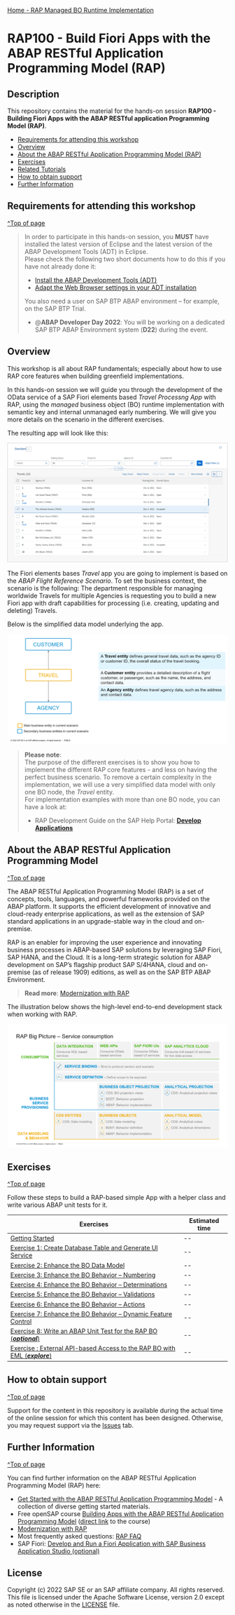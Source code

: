[Home - RAP Managed BO Runtime Implementation](../readme.md)

# RAP100 - Build Fiori Apps with the ABAP RESTful Application Programming Model (RAP)

## Description

This repository contains the material for the hands-on session **RAP100 - Building Fiori Apps with the ABAP RESTful application Programming Model (RAP)**.

- [Requirements for attending this workshop](#requirements-for-attending-this-workshop)
- [Overview](#overview)
- [About the ABAP RESTful Application Programming Model (RAP)](#about-the-abap-restful-application-programming-model)
- [Exercises](#exercises)
- [Related Tutorials](#related-tutorials)
- [How to obtain support](#how-to-obtain-support)
- [Further Information](#further-information)


## Requirements for attending this workshop 
[^Top of page](#)

> In order to participate in this hands-on session, you **MUST** have installed the latest version of Eclipse and the latest version of the ABAP Development Tools (ADT) in Eclipse.   
> Please check the following two short documents how to do this if you have not already done it:  
> - [Install the ABAP Development Tools (ADT)](https://github.com/SAP-samples/abap-platform-rap-workshops/blob/main/requirements_rap_workshops.md#3-install-the-abap-development-tools-adt)  
> - [Adapt the Web Browser settings in your ADT installation](https://github.com/SAP-samples/abap-platform-rap-workshops/blob/main/requirements_rap_workshops.md#4-adapt-the-web-browser-settings-in-your-adt-installation)  
> 
> You also need a user on SAP BTP ABAP environment – for example, on the SAP BTP Trial.  
> - @**ABAP Developer Day 2022**: You will be working on a dedicated SAP BTP ABAP Environment system (**D22**) during the event. 
<!-- 
> Please check the following tutorial if you do not have a working account yet:  
> - [Create an SAP BTP ABAP Environment Trial User](https://developers.sap.com/tutorials/abap-environment-trial-onboarding.html)
-->

## Overview

This workshop is all about RAP fundamentals; especially about how to use RAP core features when building greenfield implementations.

In this hands-on session we will guide you through the development of the OData service of a SAP Fiori elements based _Travel Processng App_ with RAP, using the _managed_ business object (BO) runtime implementation with semantic key and internal unmanaged early numbering. We will give you more details on the scenario in the different exercises.

The resulting app will look like this:

![Travel App](images/travelapp01.png)

The Fiori elements bases _Travel_ app you are going to implement is based on the _ABAP Flight Reference Scenario_. To set the business context, the scenario is the following: The department responsible for managing worldwide Travels for multiple Agencies is requesting you to build a new Fiori app with draft capabilities for processing (i.e. creating, updating and deleting) Travels.

Below is the simplified data model underlying the app.

![Travel App](images/datamodel01.png)


> **Please note**:   
> The purpose of the different exercises is to show you how to implement the different RAP core features - and less on having the perfect business scenario.
> To remove a certain complexity in the implementation, we will use a very simplified data model with only one BO node, the _Travel_ entity.   
> For implementation examples with more than one BO node, you can have a look at:
> <!-- - Workshop **[DEV260](../readme.md)** -->
> - RAP Development Guide on the SAP Help Portal: **[Develop Applications](https://help.sap.com/viewer/923180ddb98240829d935862025004d6/Cloud/en-US/4cff5dff7f2642cab54e993c840a163e.html)**

## About the ABAP RESTful Application Programming Model
[^Top of page](#)

The ABAP RESTful Application Programming Model (RAP) is a set of concepts, tools, languages, and powerful frameworks provided on the ABAP platform. It supports the efficient development of innovative and cloud-ready enterprise applications, as well as the extension of SAP standard applications in an upgrade-stable way in the cloud and on-premise.

RAP is an enabler for improving the user experience and innovating business processes in ABAP-based SAP solutions by leveraging SAP Fiori, SAP HANA, and the Cloud. It is a long-term strategic solution for ABAP development on SAP’s flagship product SAP S/4HANA, cloud and on-premise (as of release 1909) editions, as well as on the SAP BTP ABAP Environment.

> **Read more**: [Modernization with RAP](https://blogs.sap.com/2021/10/18/modernization-with-rap/)

The illustration below shows the high-level end-to-end development stack when working with RAP.  

![RAP Big Picture](images/rap_bigpicture.png)

## Exercises
[^Top of page](#)

Follow these steps to build a RAP-based simple App with a helper class and write various ABAP unit tests for it.

| Exercises |  Estimated time |
| ------------- |  -- |
| [Getting Started](https://github.com/SAP-samples/abap-platform-rap-workshops/blob/main/rap1xx/rap100/exercices/ex0/readme.md) | -- |
| [Exercise 1: Create Database Table and Generate UI Service](https://github.com/SAP-samples/abap-platform-rap-workshops/blob/main/rap1xx/rap100/exercices/ex1/readme.md) | -- |
| [Exercise 2: Enhance the BO Data Model](https://github.com/SAP-samples/abap-platform-rap-workshops/blob/main/rap1xx/rap100/exercices/ex2/readme.md) | -- |
| [Exercise 3: Enhance the BO Behavior – Numbering](https://github.com/SAP-samples/abap-platform-rap-workshops/blob/main/rap1xx/rap100/exercices/ex3/readme.md) | -- |
| [Exercise 4: Enhance the BO Behavior – Determinations](https://github.com/SAP-samples/abap-platform-rap-workshops/blob/main/rap1xx/rap100/exercices/ex4/readme.md) | -- |
| [Exercise 5: Enhance the BO Behavior – Validations](https://github.com/SAP-samples/abap-platform-rap-workshops/blob/main/rap1xx/rap100/exercices/ex5/readme.md) | -- |
| [Exercise 6: Enhance the BO Behavior – Actions](https://github.com/SAP-samples/abap-platform-rap-workshops/blob/main/rap1xx/rap100/exercices/ex6/readme.md) | -- |
| [Exercise 7: Enhance the BO Behavior – Dynamic Feature Control](https://github.com/SAP-samples/abap-platform-rap-workshops/blob/main/rap1xx/rap100/exercices/ex7/readme.md) | -- |
| [Exercise 8: Write an ABAP Unit Test for the RAP BO (**_optional_**)](https://github.com/SAP-samples/abap-platform-rap-workshops/blob/main/rap1xx/rap100/exercices/ex8/readme.md) | -- |
| [Exercise : External API-based Access to the RAP BO with EML (**_explore_**)](https://github.com/SAP-samples/abap-platform-rap-workshops/blob/main/rap1xx/rap100/exercices/ex9/readme.md) | -- |


## How to obtain support
[^Top of page](#)

Support for the content in this repository is available during the actual time of the online session for which this content has been designed. Otherwise, you may request support via the [Issues](../../issues) tab.

## Further Information
[^Top of page](#)

You can find further information on the ABAP RESTful Application Programming Model (RAP) here:
 - [Get Started with the ABAP RESTful Application Programming Model](https://blogs.sap.com/2019/10/25/getting-started-with-the-abap-restful-programming-model) - A collection of diverse getting started materials.   
 - Free openSAP course [Building Apps with the ABAP RESTful Application Programming Model](https://community.sap.com/topics/btp-abap-environment/rap-opensap) ([direct link](https://open.sap.com/courses/cp13) to the course) 
 - [Modernization with RAP](https://blogs.sap.com/2021/10/18/modernization-with-rap/)
 - Most frequently asked questions: [RAP FAQ](https://blogs.sap.com/2020/10/16/abap-restful-application-programming-model-faq/) 
 - SAP Fiori: [Develop and Run a Fiori Application with SAP Business Application Studio (optional)](https://developers.sap.com/tutorials/abap-environment-deploy-cf-production.html) 

## License
Copyright (c) 2022 SAP SE or an SAP affiliate company. All rights reserved. This file is licensed under the Apache Software License, version 2.0 except as noted otherwise in the [LICENSE](LICENSES/Apache-2.0.txt) file.

